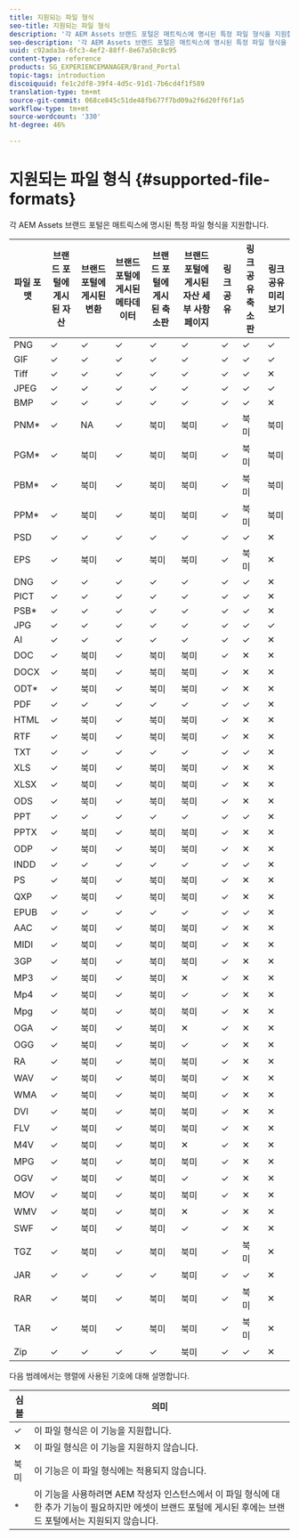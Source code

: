 ```yaml
---
title: 지원되는 파일 형식
seo-title: 지원되는 파일 형식
description: '각 AEM Assets 브랜드 포털은 매트릭스에 명시된 특정 파일 형식을 지원합니다. '
seo-description: '각 AEM Assets 브랜드 포털은 매트릭스에 명시된 특정 파일 형식을 지원합니다. '
uuid: c92ada3a-6fc3-4ef2-88ff-8e67a50c8c95
content-type: reference
products: SG_EXPERIENCEMANAGER/Brand_Portal
topic-tags: introduction
discoiquuid: fe1c2df8-39f4-4d5c-91d1-7b6cd4f1f589
translation-type: tm+mt
source-git-commit: 068ce845c51de48fb677f7bd09a2f6d20ff6f1a5
workflow-type: tm+mt
source-wordcount: '330'
ht-degree: 46%

---
```



# 지원되는 파일 형식 {#supported-file-formats}

각 AEM Assets 브랜드 포털은 매트릭스에 명시된 특정 파일 형식을 지원합니다.

| 파일 포맷 | 브랜드 포털에 게시된 자산 | 브랜드 포털에 게시된 변환 | 브랜드 포털에 게시된 메타데이터 | 브랜드 포털에 게시된 축소판 | 브랜드 포털에 게시된 자산 세부 사항 페이지 | 링크 공유 | 링크 공유 축소판 | 링크 공유 미리 보기 |
|-------------|----------------------------------|--------------------------------------|------------------------------------|--------------------------------------|-----------------------------------------------|-------------|-----------------------|---------------------|
| PNG | ✓ | ✓ | ✓ | ✓ | ✓ | ✓ | ✓ | ✓ |
| GIF | ✓ | ✓ | ✓ | ✓ | ✓ | ✓ | ✓ | ✓ |
| Tiff | ✓ | ✓ | ✓ | ✓ | ✓ | ✓ | ✓ | ✕ |
| JPEG | ✓ | ✓ | ✓ | ✓ | ✓ | ✓ | ✓ | ✓ |
| BMP | ✓ | ✓ | ✓ | ✓ | ✓ | ✓ | ✓ | ✕ |
| PNM* | ✓ | NA | ✓ | 북미 | 북미 | ✓ | 북미 | 북미 |
| PGM* | ✓ | 북미 | ✓ | 북미 | 북미 | ✓ | 북미 | 북미 |
| PBM* | ✓ | 북미 | ✓ | 북미 | 북미 | ✓ | 북미 | 북미 |
| PPM* | ✓ | 북미 | ✓ | 북미 | 북미 | ✓ | 북미 | 북미 |
| PSD | ✓ | ✓ | ✓ | ✓ | ✓ | ✓ | ✓ | ✕ |
| EPS | ✓ | 북미 | ✓ | 북미 | 북미 | ✓ | 북미 | ✕ |
| DNG | ✓ | ✓ | ✓ | ✓ | ✓ | ✓ | ✓ | ✕ |
| PICT | ✓ | ✓ | ✓ | ✓ | ✓ | ✓ | ✓ | ✕ |
| PSB* | ✓ | ✓ | ✓ | ✓ | ✓ | ✓ | ✓ | ✕ |
| JPG | ✓ | ✓ | ✓ | ✓ | ✓ | ✓ | ✓ | ✓ |
| AI | ✓ | ✓ | ✓ | ✓ | ✓ | ✓ | ✓ | ✕ |
| DOC | ✓ | 북미 | ✓ | 북미 | 북미 | ✓ | ✕ | ✕ |
| DOCX | ✓ | 북미 | ✓ | 북미 | 북미 | ✓ | ✕ | ✕ |
| ODT* | ✓ | 북미 | ✓ | 북미 | 북미 | ✓ | ✕ | ✕ |
| PDF | ✓ | ✓ | ✓ | ✓ | ✓ | ✓ | ✓ | ✕ |
| HTML | ✓ | 북미 | ✓ | 북미 | 북미 | ✓ | ✕ | ✕ |
| RTF | ✓ | 북미 | ✓ | 북미 | 북미 | ✓ | ✕ | ✕ |
| TXT | ✓ | ✓ | ✓ | ✓ | ✓ | ✓ | ✓ | ✕ |
| XLS | ✓ | 북미 | ✓ | 북미 | 북미 | ✓ | ✕ | ✕ |
| XLSX | ✓ | 북미 | ✓ | 북미 | 북미 | ✓ | ✕ | ✕ |
| ODS | ✓ | 북미 | ✓ | 북미 | 북미 | ✓ | ✕ | ✕ |
| PPT | ✓ | ✓ | ✓ | ✓ | ✓ | ✓ | ✓ | ✕ |
| PPTX | ✓ | 북미 | ✓ | 북미 | 북미 | ✓ | ✕ | ✕ |
| ODP | ✓ | 북미 | ✓ | 북미 | 북미 | ✓ | ✕ | ✕ |
| INDD | ✓ | ✓ | ✓ | ✓ | ✓ | ✓ | ✓ | ✕ |
| PS | ✓ | 북미 | ✓ | 북미 | 북미 | ✓ | ✕ | ✕ |
| QXP | ✓ | 북미 | ✓ | 북미 | 북미 | ✓ | ✕ | ✕ |
| EPUB | ✓ | ✓ | ✓ | ✓ | ✓ | ✓ | ✓ | ✕ |
| AAC | ✓ | 북미 | ✓ | 북미 | 북미 | ✓ | ✕ | ✕ |
| MIDI | ✓ | 북미 | ✓ | 북미 | 북미 | ✓ | ✕ | ✕ |
| 3GP | ✓ | 북미 | ✓ | 북미 | 북미 | ✓ | ✕ | ✕ |
| MP3 | ✓ | 북미 | ✓ | 북미 | ✕ | ✓ | ✕ | ✕ |
| Mp4 | ✓ | 북미 | ✓ | 북미 | ✓ | ✓ | ✕ | ✕ |
| Mpg | ✓ | 북미 | ✓ | 북미 | 북미 | ✓ | ✕ | ✕ |
| OGA | ✓ | 북미 | ✓ | 북미 | ✕ | ✓ | ✕ | ✕ |
| OGG | ✓ | 북미 | ✓ | 북미 | ✓ | ✓ | ✕ | ✕ |
| RA | ✓ | 북미 | ✓ | 북미 | 북미 | ✓ | ✕ | ✕ |
| WAV | ✓ | 북미 | ✓ | 북미 | 북미 | ✓ | ✕ | ✕ |
| WMA | ✓ | 북미 | ✓ | 북미 | 북미 | ✓ | ✕ | ✕ |
| DVI | ✓ | 북미 | ✓ | 북미 | 북미 | ✓ | ✕ | ✕ |
| FLV | ✓ | 북미 | ✓ | 북미 | 북미 | ✓ | ✕ | ✕ |
| M4V | ✓ | 북미 | ✓ | 북미 | ✕ | ✓ | ✕ | ✕ |
| MPG | ✓ | 북미 | ✓ | 북미 | 북미 | ✓ | ✕ | ✕ |
| OGV | ✓ | 북미 | ✓ | 북미 | ✓ | ✓ | ✕ | ✕ |
| MOV | ✓ | 북미 | ✓ | 북미 | 북미 | ✓ | ✕ | ✕ |
| WMV | ✓ | 북미 | ✓ | 북미 | ✕ | ✓ | ✕ | ✕ |
| SWF | ✓ | 북미 | ✓ | 북미 | ✓ | ✓ | ✕ | ✕ |
| TGZ | ✓ | 북미 | ✓ | 북미 | 북미 | ✓ | 북미 | ✕ |
| JAR | ✓ | ✓ | ✓ | ✓ | 북미 | ✓ | ✓ | ✕ |
| RAR | ✓ | 북미 | ✓ | 북미 | 북미 | ✓ | 북미 | ✕ |
| TAR | ✓ | 북미 | ✓ | 북미 | 북미 | ✓ | 북미 | ✕ |
| Zip | ✓ | ✓ | ✓ | ✓ | 북미 | ✓ | ✓ | ✕ |

다음 범례에서는 행렬에 사용된 기호에 대해 설명합니다.

| 심볼 | 의미 |
|--------|-----------------------------------------------------------------------------------------------------------------------------------------------------|
| ✓ | 이 파일 형식은 이 기능을 지원합니다. |
| ✕ | 이 파일 형식은 이 기능을 지원하지 않습니다. |
| 북미 | 이 기능은 이 파일 형식에는 적용되지 않습니다. |
| * | 이 기능을 사용하려면 AEM 작성자 인스턴스에서 이 파일 형식에 대한 추가 기능이 필요하지만 에셋이 브랜드 포털에 게시된 후에는 브랜드 포털에서는 지원되지 않습니다. |